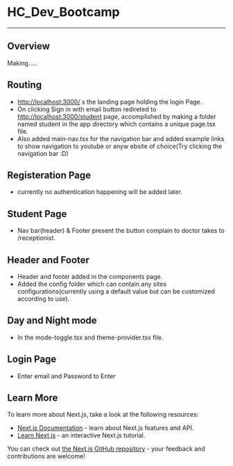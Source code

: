 # HC_Dev_Bootcamp

---

## Overview

Making.....

## Routing

- [http://localhost:3000/]() s the landing page holding the login Page.
- On clicking Sign in with email button redireted to [http://localhost:3000/student]() page, accomplished by making a folder named student in the app directory which contains a unique page.tsx file.
- Also added main-nav.tsx for the navigation bar and added example links to show navigation to youtube or anyw ebsite of choice(Try clicking the navigation bar :D)

## Registeration Page

- currently no authentication happening will be added later.

## Student Page

- Nav bar(header) & Footer present the button complain to doctor takes to /receptionist.

## Header and Footer

- Header and footer added in the components page.
- Added the config folder which can contain any sites configurations(currently using a default value but can be customized according to use).

## Day and Night mode

- In the mode-toggle.tsx and theme-provider.tsx file.

## Login Page
- Enter email and Password to Enter

## Learn More

To learn more about Next.js, take a look at the following resources:

- [Next.js Documentation](https://nextjs.org/docs) - learn about Next.js features and API.
- [Learn Next.js](https://nextjs.org/learn) - an interactive Next.js tutorial.

You can check out [the Next.js GitHub repository](https://github.com/vercel/next.js) - your feedback and contributions are welcome!
